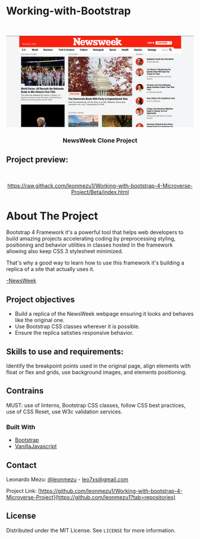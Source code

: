 # Working-with-Bootstrap


<!-- PROJECT LOGO -->
<br />
<p align="center">
  <a href="https://raw.githack.com/leonmezu1/Working-with-bootstrap-4-Microverse-Project/Beta/index.html">
    <img src="ScreenShot.png" alt="ScreenShot">
  </a>

  <h3 align="center">NewsWeek Clone Project</h3>
</p>

## Project preview: 
<br />
<p align="center">
  <a href="https://raw.githack.com/leonmezu1/Working-with-bootstrap-4-Microverse-Project/Beta/index.html">https://raw.githack.com/leonmezu1/Working-with-bootstrap-4-Microverse-Project/Beta/index.html</a>
</p>

<!-- ABOUT THE PROJECT -->
# About The Project

Bootstrap 4 Framework it's a powerful tool that helps web developers to build amazing projects accelerating coding by preprocessing styling, positioning and behavior utilities in classes hosted in the framework allowing also keep CSS 3 stylesheet minimized.

That's why a good way to learn how to use this framework it's building a replica of a site that actually uses it.

[-NewsWeek](https://www.newsweek.com/)


## Project objectives

* Build a replica of the NewsWeek webpage ensuring it looks and behaves like the original one.
* Use Bootstrap CSS classes wherever it is possible.
* Ensure the replica satisties responsive behavior.


## Skills to use and requirements:

Identify the breakpoint points used in the original page, align elements with float or flex and grids, use background images, and elements positioning.

## Contrains

MUST: use of linterns, Bootstrap CSS classes, follow CSS best practices, use of CSS Reset, use W3c validation services.


### Built With

* [Bootstrap](https://getbootstrap.com)
* [VanillaJavascript](http://vanilla-js.com/)



<!-- CONTACT -->
## Contact


Leonardo Mezu: [ @leonmezu](https://twitter.com/leonmezu) - leo7xs@gmail.com

Project Link: [https://github.com/leonmezu1/Working-with-bootstrap-4-Microverse-Project](https://github.com/leonmezu1?tab=repositories)



<!-- LICENSE -->
## License

Distributed under the MIT License. See `LICENSE` for more information.




